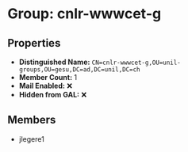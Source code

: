 # Group: cnlr-wwwcet-g

## Properties

- **Distinguished Name:** `CN=cnlr-wwwcet-g,OU=unil-groups,OU=gesu,DC=ad,DC=unil,DC=ch`
- **Member Count:** 1
- **Mail Enabled:** ❌
- **Hidden from GAL:** ❌

## Members

- jlegere1
